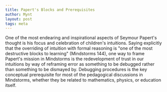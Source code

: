 ```yaml
---
title: Papert's Blocks and Prerequisites
author: Mynt
layout: post
tags: meta
---
```

One of the most endearing and inspirational aspects of Seymour Papert's thought is his focus and celebration of children's intuitions. Saying explicitly that the overriding of intuition with formal reasoning is "one of the most destructive blocks to learning" (Mindstorms 144), one way to frame Papert's mission in Mindstorms is the redevelopment of trust in our intuitions by way of reframing error as something to be debugged rather than something to be dismayed by. Debugging procedures is the key conceptual prerequisite for most of the pedagogical discussions in Mindstorms, whether they be related to mathematics, physics, or education itself. 